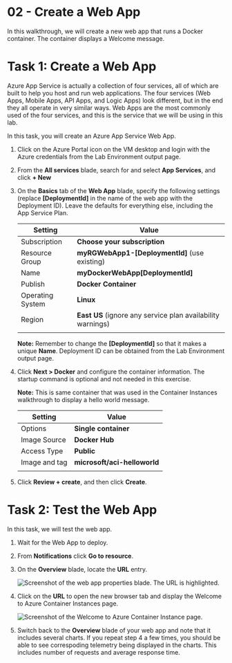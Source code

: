 # 02 - Create a Web App

In this walkthrough, we will create a new web app that runs a Docker container. The container displays a Welcome message. 

# Task 1: Create a Web App

Azure App Service is actually a collection of four services, all of which are built to help you host and run web applications. The four services (Web Apps, Mobile Apps, API Apps, and Logic Apps) look different, but in the end they all operate in very similar ways. Web Apps are the most commonly used of the four services, and this is the service that we will be using in this lab.

In this task, you will create an Azure App Service Web App. 

1. Click on the Azure Portal icon on the VM desktop and login with the Azure credentials from the Lab Environment output page. 

2. From the **All services** blade, search for and select **App Services**, and click **+ New**

3. On the **Basics** tab of the **Web App** blade, specify the following settings (replace **[DeploymentId]** in the name of the web app with the Deployment ID). Leave the defaults for everything else, including the App Service Plan. 

    | Setting | Value |
    | -- | -- |
    | Subscription | **Choose your subscription** |
    | Resource Group | **myRGWebApp1-[DeploymentId]** (use existing) |
    | Name | **myDockerWebApp[DeploymentId]** |
    | Publish | **Docker Container** |
    | Operating System | **Linux** |
    | Region | **East US** (ignore any service plan availability warnings) |
    | | |
    
    **Note:** Remember to change the **[DeploymentId]** so that it makes a unique **Name**. Deployment ID can be obtained from the Lab Environment output page.

4. Click **Next > Docker** and configure the container information. The startup command is optional and not needed in this exercise. 

    **Note:** This is same container that was used in the Container Instances walkthrough to display a hello world message. 

    | Setting | Value |
    | -- | -- |
    | Options | **Single container** |
    | Image Source | **Docker Hub** |
    | Access Type | **Public** |
    | Image and tag | **microsoft/aci-helloworld** |
    | | |	


5. Click **Review + create**, and then click **Create**. 

# Task 2: Test the Web App

In this task, we will test the web app.

1. Wait for the Web App to deploy.

2. From **Notifications** click **Go to resource**. 

3. On the **Overview** blade, locate the **URL** entry. 

    ![Screenshot of the web app properties blade. The URL is highlighted.](../images/0801.png)

4. Click on the **URL** to open the new browser tab and display the Welcome to Azure Container Instances page.

    ![Screenshot of the Welcome to Azure Container Instance page.](../images/0802.png)

5. Switch back to the **Overview** blade of your web app and note that it includes several charts. If you repeat step 4 a few times, you should be able to see correspoding telemetry being displayed in the charts. This includes number of requests and average response time. 


